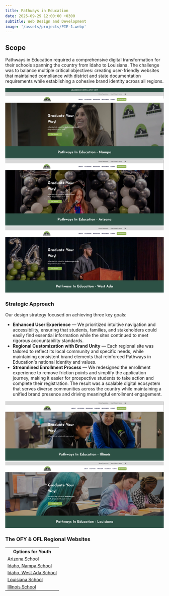 ```yaml
---
title: Pathways in Education
date: 2025-09-29 12:00:00 +0300
subtitle: Web Design and Development
image: '/assets/projects/PIE-1.webp'
---
```


## Scope
Pathways in Education required a comprehensive digital transformation for their schools spanning the country from Idaho to Louisiana. The challenge was to balance multiple critical objectives: creating user-friendly websites that maintained compliance with district and state documentation requirements while establishing a cohesive brand identity across all regions. 


<div class="gallery-box">
  <div class="gallery">
    <img src="/assets/projects/PIE-1.webp" loading="lazy" alt="Project">
    <img src="/assets/projects/PIE-2.webp" loading="lazy" alt="Project">
    <img src="/assets/projects/PIE-3.webp" loading="lazy" alt="Project">
  </div>
</div>

### Strategic Approach
Our design strategy focused on achieving three key goals:

- **Enhanced User Experience** — We prioritized intuitive navigation and accessibility, ensuring that students, families, and stakeholders could easily find essential information while the sites continued to meet rigorous accountability standards.
- **Regional Customization with Brand Unity** — Each regional site was tailored to reflect its local community and specific needs, while maintaining consistent brand elements that reinforced Pathways in Education's national identity and values.
- **Streamlined Enrollment Process** — We redesigned the enrollment experience to remove friction points and simplify the application journey, making it easier for prospective students to take action and complete their registration.
The result was a scalable digital ecosystem that serves diverse communities across the country while maintaining a unified brand presence and driving meaningful enrollment engagement.

<div class="gallery-box">
  <div class="gallery">
    <img src="/assets/projects/PIE-4.webp" loading="lazy" alt="Project">
    <img src="/assets/projects/PIE-5.webp" loading="lazy" alt="Project">
  </div>
</div>

### The OFY & OFL Regional Websites

<div class="table-container">
  <table>
    <tr><th>Options for Youth</th></tr>
    <tr><td><a href="https://az.pathwaysineducation.org">Arizona School</a></td></tr>
    <tr><td><a href="https://id.pathwaysineducation.org">Idaho, Nampa School</a></td></tr>
    <tr><td><a href="https://id-w.pathwaysineducation.org">Idaho, West Ada School</a></td></tr>
    <tr><td><a href="https://la.pathwaysineducation.org">Louisiana School</a></td></tr>
    <tr><td><a href="https://il.pathwaysineducation.org">Illinois School</a></td></tr>
  </table>
</div>
